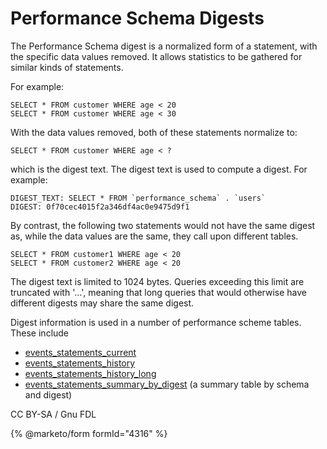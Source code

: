 
# Performance Schema Digests

The Performance Schema digest is a normalized form of a statement, with the specific data values removed. It allows statistics to be gathered for similar kinds of statements.


For example:


```
SELECT * FROM customer WHERE age < 20
SELECT * FROM customer WHERE age < 30
```

With the data values removed, both of these statements normalize to:


```
SELECT * FROM customer WHERE age < ?
```

which is the digest text. The digest text is used to compute a digest. For example:


```
DIGEST_TEXT: SELECT * FROM `performance_schema` . `users`
DIGEST: 0f70cec4015f2a346df4ac0e9475d9f1
```

By contrast, the following two statements would not have the same digest as, while the data values are the same, they call upon different tables.


```
SELECT * FROM customer1 WHERE age < 20
SELECT * FROM customer2 WHERE age < 20
```

The digest text is limited to 1024 bytes. Queries exceeding this limit are truncated with '...', meaning that long queries that would otherwise have different digests may share the same digest.


Digest information is used in a number of performance scheme tables. These include


* [events_statements_current](performance-schema-tables/performance-schema-events_statements_current-table.md)
* [events_statements_history](performance-schema-tables/performance-schema-events_statements_history-table.md)
* [events_statements_history_long](performance-schema-tables/performance-schema-events_statements_history_long-table.md)
* [events_statements_summary_by_digest](performance-schema-tables/performance-schema-events_statements_summary_by_digest-table.md) (a summary table by schema and digest)


CC BY-SA / Gnu FDL


{% @marketo/form formId="4316" %}
